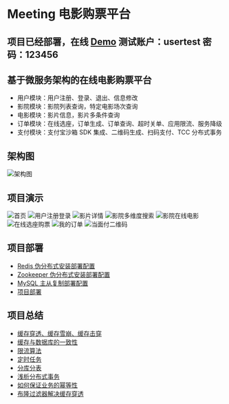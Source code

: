 # Meeting 电影购票平台
## 项目已经部署，在线 [Demo](http://119.3.214.253:5000)  **测试账户：usertest 密码：123456**
## 基于微服务架构的在线电影购票平台
- 用户模块：用户注册、登录、退出、信息修改
- 影院模块：影院列表查询，特定电影场次查询
- 电影模块：影片信息，影片多条件查询
- 订单模块：在线选座，订单生成、订单查询、超时关单、应用限流、服务降级
- 支付模块：支付宝沙箱 SDK 集成、二维码生成、扫码支付、TCC 分布式事务
## 架构图
![架构图](https://github.com/daydreamdev/MeetingFilm/blob/master/pic/%E6%9E%B6%E6%9E%84%E5%9B%BE.png)
## 项目演示
![首页](https://github.com/daydreamdev/MeetingFilm/raw/master/pic/demo/%E9%A6%96%E9%A1%B5-min.png)
![用户注册登录](https://github.com/daydreamdev/MeetingFilm/raw/master/pic/demo/%E7%94%A8%E6%88%B7%E6%B3%A8%E5%86%8C%E7%99%BB%E5%BD%95-min.png)
![影片详情](https://github.com/daydreamdev/MeetingFilm/raw/master/pic/demo/%E5%BD%B1%E7%89%87%E8%AF%A6%E6%83%85-min.png)
![影院多维度搜索](https://github.com/daydreamdev/MeetingFilm/raw/master/pic/demo/%E5%BD%B1%E9%99%A2%E5%A4%9A%E7%BB%B4%E5%BA%A6%E6%90%9C%E7%B4%A2-min.png)
![影院在线电影](https://github.com/daydreamdev/MeetingFilm/raw/master/pic/demo/%E5%BD%B1%E9%99%A2%E5%9C%A8%E7%BA%BF%E7%94%B5%E5%BD%B1-min.png)
![在线选座购票](https://github.com/daydreamdev/MeetingFilm/raw/master/pic/demo/%E5%9C%A8%E7%BA%BF%E9%80%89%E5%BA%A7%E8%B4%AD%E7%A5%A8-min.png)
![我的订单](https://github.com/daydreamdev/MeetingFilm/raw/master/pic/demo/%E6%88%91%E7%9A%84%E8%AE%A2%E5%8D%95-min.png)
![当面付二维码](https://github.com/daydreamdev/MeetingFilm/raw/master/pic/demo/%E5%BD%93%E9%9D%A2%E4%BB%98%E4%BA%8C%E7%BB%B4%E7%A0%81.png)
## 项目部署
- [Redis 伪分布式安装部署配置](https://github.com/daydreamdev/MeetingFilm/blob/master/note/Redis%20%E4%BC%AA%E5%88%86%E5%B8%83%E5%BC%8F%E5%AE%89%E8%A3%85%E9%83%A8%E7%BD%B2%E9%85%8D%E7%BD%AE.md) 
- [Zookeeper 伪分布式安装部署配置](https://github.com/daydreamdev/MeetingFilm/blob/master/note/Zookeeper%20%E4%BC%AA%E5%88%86%E5%B8%83%E5%BC%8F%E5%AE%89%E8%A3%85%E9%83%A8%E7%BD%B2%E9%85%8D%E7%BD%AE.md) 
- [MySQL 主从复制部署配置](https://github.com/daydreamdev/MeetingFilm/blob/master/note/MySQL%20%E4%B8%BB%E4%BB%8E%E5%A4%8D%E5%88%B6%E9%83%A8%E7%BD%B2%E9%85%8D%E7%BD%AE.md) 
- [项目部署](https://github.com/daydreamdev/MeetingFilm/blob/master/note/%E9%A1%B9%E7%9B%AE%E9%83%A8%E7%BD%B2.md) 
## 项目总结
- [缓存穿透、缓存雪崩、缓存击穿](https://github.com/daydreamdev/MeetingFilm/blob/master/note/%E7%BC%93%E5%AD%98%E7%A9%BF%E9%80%8F%E3%80%81%E7%BC%93%E5%AD%98%E9%9B%AA%E5%B4%A9%E3%80%81%E7%BC%93%E5%AD%98%E5%87%BB%E7%A9%BF.md)
- [缓存与数据库的一致性](https://github.com/daydreamdev/MeetingFilm/blob/master/note/%E7%BC%93%E5%AD%98%E4%B8%8E%E6%95%B0%E6%8D%AE%E5%BA%93%E7%9A%84%E4%B8%80%E8%87%B4%E6%80%A7.md)
- [限流算法](https://github.com/daydreamdev/MeetingFilm/blob/master/note/%E9%99%90%E6%B5%81%E7%AE%97%E6%B3%95.md)
- [定时任务](https://github.com/daydreamdev/MeetingFilm/blob/master/note/%E5%AE%9A%E6%97%B6%E4%BB%BB%E5%8A%A1.md)
- [分库分表](https://github.com/daydreamdev/MeetingFilm/blob/master/note/%E5%88%86%E5%BA%93%E5%88%86%E8%A1%A8.md)
- [浅析分布式事务](https://github.com/daydreamdev/MeetingFilm/blob/master/note/%E6%B5%85%E6%9E%90%E5%88%86%E5%B8%83%E5%BC%8F%E4%BA%8B%E5%8A%A1.md)
- [如何保证业务的幂等性](https://github.com/daydreamdev/MeetingFilm/blob/master/note/%E5%A6%82%E4%BD%95%E4%BF%9D%E8%AF%81%E4%B8%9A%E5%8A%A1%E7%9A%84%E5%B9%82%E7%AD%89%E6%80%A7.md)
- [布隆过滤器解决缓存穿透](https://github.com/daydreamdev/MeetingFilm/blob/master/note/%E5%B8%83%E9%9A%86%E8%BF%87%E6%BB%A4%E5%99%A8%E8%A7%A3%E5%86%B3%E7%BC%93%E5%AD%98%E7%A9%BF%E9%80%8F.md)

